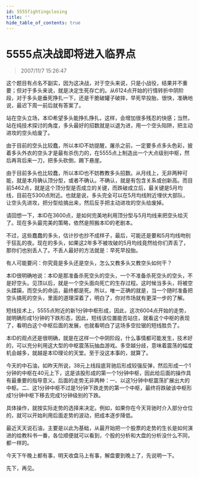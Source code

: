 ```yaml
---
id: 5555fightingclosing 
title: ''
hide_table_of_contents: true
---
```


# 5555点决战即将进入临界点

> 2007/11/7 15:26:47

<div style={{color: '#009900', fontWeight: '500', fontSize: '18px'}}>

这个题目有点名不副实，因为这决战，对于空头来说，只是小战役，结果并不重要；但对于多头来说，就是决定生死存亡的。从6124点开始的行情转折中阴阶段，对于多头是垂死挣扎一下，还是干脆破罐子破摔，早死早投胎，很快，准确地说，最迟下周一前后就有答案了。
 
站在空头立场，本ID希望多头能挣扎挣扎，这样，会增加很多残忍的快感；当然，站在纯技术探讨的角度，多头最好的招数就是以退为进，用一个空头陷阱，把主动进攻的空头给废了。
 
由于目前的空头比较蠢，所以本ID不妨提醒，屠杀之前，一定要多点多头色彩，披着多头外衣的空头才是最有杀伤力的，在5555点上制造出一个大点级别中枢，然后再背后来一刀，把多头砍倒，踢下悬崖。
 
由于目前多头也比较蠢，所以本ID也不妨教教多头招数。从月线上，无非两种可能，就是本月确认顶分型，或者不确认。不确认，就是有包含关系或创新高。而目前5462点，就是这个顶分型是否成立的关键，而跌破成立后，最关键是5月均线，目前在5300点附近。也就是说，多头完全可以在5月均线附近埋伏大部队，让空头先进攻，把分型给搞出来，然后反手把主动进攻的空头给废掉。
 
请回想一下，本ID在3600点，是如何完美地利用顶分型与5月均线来把空头给灭了。现在多头最完美的策略，依然是照搬本ID的老剧本。
 
不过，这些蠢蠢的多头，估计抄也抄不成样子，最后，可能还是要和5月均线吻别于狂乱的夜。现在的多头，如果这2年多不被攻破的5月均线竟然给你们弄丢了，那你们也别丢人了。不丢人最好的方法就是：早死早投胎。
 
有人可能要问：你究竟是多头还是空头，怎么又教多头又教空头如何干？
 
本ID很明确地说：本ID是那准备杀死空头的空头，一个不准备杀死空头的空头，不是好空头。见顶以后，就是一个空头面向死亡的生存过程。这时候当多头，将被空头蹂躏，而空头的命运，最终都是死。所以，唯一正确的就是，当一个随时准备把空头搞死的空头，里面的道理深着了，明白了，你对市场就有更深一步的了解。
 
短线技术上，5555点附近的新1分钟中枢形成，因此，这次6004点开始的走势，就明确形成1分钟的下跌形态，因此，短线该位置能否站住，就看这个中枢的表现了，看明白这个中枢后面的发展，也就看明白了这场多空拉锯的短线胜负了。
 
本ID的观点还是很明确，就是在这样一个中阴阶段，什么事情都可能发生，技术好的，可以充分利用这大型的中枢震荡玩抽血游戏。多空越分歧，意味着震荡的幅度机会越多，就越是本ID理论的天堂。至于没这本事的，就算了。
 
今天的中石油，如昨天所说，38元上线段底背驰后形成较强反弹，然后形成一个1分钟的中枢在40元上下，这是该股形成的第一个1分钟中枢，因此给后面的操作具有最重要的指导意义。后面的走势无非两种：一、以这1分钟中枢震荡扩展出大的中枢。二、这1分钟中枢不过是1分钟下跌走势的第一个中枢，最终将跌破该中枢形成1分钟中枢下移去完成1分钟级别的下跌。
 
具体操作，就按实际走势的选择来决定。例如，如果你在今天背驰时介入部分仓位的，就可以开始利用后面走势的波动，把成本逐步降低。
 
最近天天说石油，主要是以此为基础，从最开始把一个股票的走势的生长是如何演进的给教科书一番，各位顺便就可以看到，个股的分析和大盘的分析没什么不同，都一样的。
 
今天下午晚上都有事，明天收盘马上有事，解盘要到晚上了，先说明一下。
 
先下，再见。

</div>
